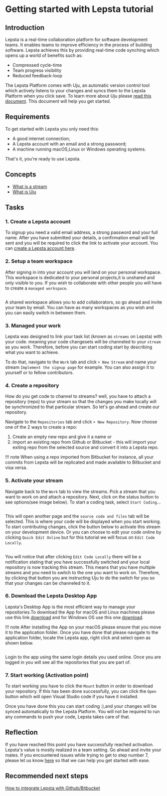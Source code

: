# Getting started with Lepsta tutorial

## Introduction 
Lepsta is a real-time collaboration platform for software development teams. It enables teams to improve efficiency in the process of building software.
Lepsta achieves this by providing real-time code synching which opens up a world of benefits such as: 

* Compressed cycle-time
* Team progress visibility
* Reduced feedback-loop

The Lepsta Platform comes with Uju, an automatic version control tool which actively listens to your changes and syncs them to the Lepsta Platform when you click save. To learn more about Uju please [read this document](pages/uju/what-is-uju.md). This document will help you get started.

## Requirements
To get started with Lepsta you only need this:

* A good internet connection;
* A Lepsta account with an email and a strong password;
* A machine running macOS,Linux or Windows operating systems.

That's it, you're ready to use Lepsta.

## Concepts
* [What is a stream]()
* [What is Uju]()

## Tasks

### 1. Create a Lepsta account
To signup you need a valid email address, a strong password and your full name. After you have submitted your details, a confirmation email will be sent and you will be required to click the link to activate your account. You can [create a Lepsta account here](https://app.lepsta.com).

### 2. Setup a team workspace
After signing in into your account you will land on your personal workspace. This workspace is dedicated to your personal projects,it is unshared and only visible to you. If you wish to collaborate with other people you will have to create a ``managed workspace``.

<image placeholder>

A shared workspace allows you to add collaborators, so go ahead and invite your team by email. You can have as many workspaces as you wish and you can easily switch in between them.

### 3. Managed your work
Lepsta was designed to link your task list (known as ``streams`` on Lepsta) with your code. meaning your code changesets will be channeled to your ``stream`` as you work.
Therefore, before you can start coding start by describing what you want to achieve. 

To do that, navigate to the ``Work`` tab and click ``+ New Stream`` and name your stream ``Implement the signup page`` for example. You can also assign it to yourself or to fellow contributors.

### 4. Create a repository
How do you get code to channel to streams? well, you have to attach a repository (repo) to your stream so that the changes you make locally will be synchronized to that particular stream. So let's go ahead and create our repository.

Navigate to the ``Repositories`` tab and click ``+ New Repository``. Now choose one of the 2 ways to create a repo:

1. Create an empty new repo and give it a name or 
2. import an existing repo from Github or Bitbucket - this will import your exiting repo from the selected source and convert it into a Lepsta repo.

!!! note
    When using a repo imported from Bitbucket for instance, all your commits from Lepsta will be replicated and made available to Bitbucket and visa versa. 

### 5. Activate your stream
Navigate back to the ``Work`` tab to view the streams. Pick a stream that you want to work on and attach a repository. Next, click on the status button to see options(see image below). To start a coding task, select ``Start Coding``... 

<image placeholder>

This will open another page and the ``source code and files``  tab will be selected. This is where your code will be displayed when you start working. To start contributing changes, click the button below to activate this stream on your development device. Or you can choose to edit your code online by clicking ``Quick Edit Online`` but for this tutorial we will focus on ``Edit Code Locally``.

<image placeholder>

You will notice that after clicking ``Edit Code Locally`` there will be a notification stating that you have successfully switched and your local repository is now tracking this stream. This means that you have multiple streams and you need to switch to the one you want to work on. Therefore, by clicking that button you are instructing Uju to do the switch for you so that your changes can be channeled to it.

### 6. Download the Lepsta Desktop App
Lepsta's Desktop App is the most efficient way to manage your repositories.To download the App for macOS and Linux machines please use this link [download](installer.dmg) and for Windows OS use this one [download](installer.exe). 

!!! note
    After installing the App on your macOS please ensure that you move it to the application folder. Once you have done that please navigate to the application folder, locate the Lepsta app,  right click and select open as shown below.

<image placeholder>

Login to the app using the same login details you used online. Once you are logged in you will see all the repositories that you are part of.

### 7. Start working (Activation point)
To start working you have to click the ``Mount`` button in order to download your repository. If this has been done successfully, you can click the ``Open`` button which will open Visual Studio code if you have it installed.

Once you have done this you can start coding :),and your changes will be synced automatically to the Lepsta Platform. You will not be required to run any commands to push your code, Lepsta takes care of that.

## Reflection
If you have reached this point you have successfully reached activation. Lepsta's value is mostly realized in a team setting. Go ahead and invite your mates. 
If you encountered issues while trying to get to step number 7, please let us know [here](https://app.lepsta.com/lepsta?collection=11) so that we can help you get started with ease. 

## Recommended next steps
[How to integrate Lepsta with Github/Bitbucket](pages/tutorials/integrate_lepsta.md) 

